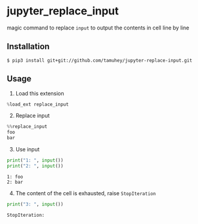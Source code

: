 # jupyter_replace_input

magic command to replace `input` to output the contents in cell line by line

## Installation

```
$ pip3 install git+git://github.com/tamuhey/jupyter-replace-input.git
```

## Usage

1. Load this extension

```python
%load_ext replace_input
```

2. Replace input

```python
%%replace_input
foo
bar
```

3. Use input

```python
print("1: ", input())
print("2: ", input())
```

```
1: foo
2: bar
```

4. The content of the cell is exhausted, raise `StopIteration`

```python
print("3: ", input())
```

```
StopIteration:
```
